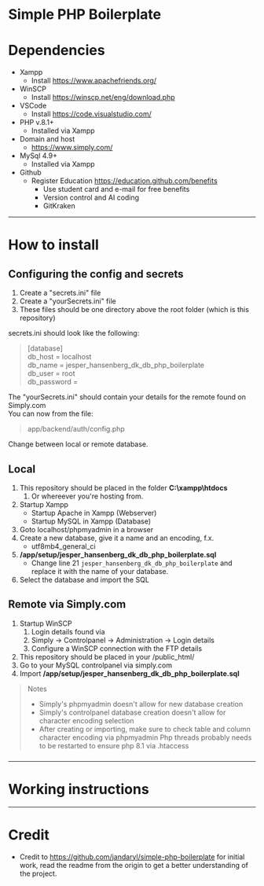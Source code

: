 # Simple PHP Boilerplate

# Dependencies

 * Xampp
   * Install https://www.apachefriends.org/
 * WinSCP
   * Install https://winscp.net/eng/download.php
 * VSCode
   * Install https://code.visualstudio.com/
 * PHP v.8.1+
   * Installed via Xampp
 * Domain and host
    * https://www.simply.com/
 * MySql 4.9+
   * Installed via Xampp
 * Github
   * Register Education https://education.github.com/benefits
     * Use student card and e-mail for free benefits
     * Version control and AI coding
     * GitKraken

---

# How to install

## Configuring the config and secrets

1. Create a "secrets.ini" file 
2. Create a "yourSecrets.ini" file
3. These files should be one directory above the root folder (which is this repository)

secrets.ini should look like the following:

>[database]  
>db_host     = localhost  
>db_name     = jesper_hansenberg_dk_db_php_boilerplate  
>db_user     = root  
>db_password = 

The "yourSecrets.ini" should contain your details for the remote found on Simply.com  
You can now from the file:  
> app/backend/auth/config.php

Change between local or remote database.

## Local

1. This repository should be placed in the folder **C:\xampp\htdocs**
   1. Or whereever you're hosting from.
2. Startup Xampp
   * Startup Apache in Xampp (Webserver)
   * Startup MySQL in Xampp (Database)
3. Goto localhost/phpmyadmin in a browser
4. Create a new database, give it a name and an encoding, f.x.
   * utf8mb4_general_ci
5. **/app/setup/jesper_hansenberg_dk_db_php_boilerplate.sql**
   * Change line 21 `jesper_hansenberg_dk_db_php_boilerplate` and replace it with the name of your database.
6. Select the database and import the SQL

## Remote via Simply.com

1. Startup WinSCP
   1. Login details found via
   2. Simply -> Controlpanel -> Administration -> Login details
   3. Configure a WinSCP connection with the FTP details
2. This repository should be placed in your /public_html/
3. Go to your MySQL controlpanel via simply.com
4. Import **/app/setup/jesper_hansenberg_dk_db_php_boilerplate.sql**

> Notes
> * Simply's phpmyadmin doesn't allow for new database creation
> * Simply's controlpanel database creation doesn't allow for character encoding selection
> * After creating or importing, make sure to check table and column character encoding via phpmyadmin
> Php threads probably needs to be restarted to ensure php 8.1 via .htaccess

### 

---

# Working instructions

---


# Credit
 - Credit to https://github.com/jandaryl/simple-php-boilerplate for initial work, read the readme from the origin to get a better understanding of the project.
